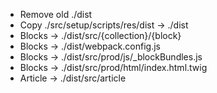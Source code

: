 - Remove old ./dist
- Copy ./src/setup/scripts/res/dist -> ./dist
- Blocks -> ./dist/src/{collection}/{block}
- Blocks -> ./dist/webpack.config.js
- Blocks -> ./dist/src/prod/js/\_blockBundles.js
- Blocks -> ./dist/src/prod/html/index.html.twig
- Article -> ./dist/src/article
